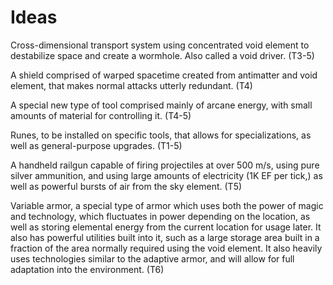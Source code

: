# Ideas

Cross-dimensional transport system using concentrated void element to destabilize space and create a wormhole. Also called a void driver. (T3-5)

A shield comprised of warped spacetime created from antimatter and void element, that makes normal attacks utterly redundant. (T4)

A special new type of tool comprised mainly of arcane energy, with small amounts of material for controlling it. (T4-5)

Runes, to be installed on specific tools, that allows for specializations, as well as general-purpose upgrades. (T1-5)

A handheld railgun capable of firing projectiles at over 500 m/s, using pure silver ammunition, and using large amounts 
of electricity (1K EF per tick,) as well as powerful bursts of air from the sky element. (T5)

Variable armor, a special type of armor which uses both the power of magic and technology, which fluctuates in power 
depending on the location, as well as storing elemental energy from the current location for usage later.
It also has powerful utilities built into it, such as a large storage area built in a fraction of the area normally 
required using the void element. It also heavily uses technologies similar to the adaptive armor, and will allow for 
full adaptation into the environment. (T6)
